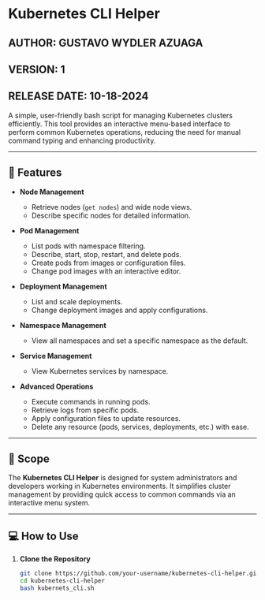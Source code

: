 # Kubernetes CLI Helper

## AUTHOR: GUSTAVO WYDLER AZUAGA
## VERSION: 1
## RELEASE DATE: 10-18-2024

A simple, user-friendly bash script for managing Kubernetes clusters efficiently. This tool provides an interactive menu-based interface to perform common Kubernetes operations, reducing the need for manual command typing and enhancing productivity.

---

## 📜 Features

- **Node Management**
  - Retrieve nodes (`get nodes`) and wide node views.
  - Describe specific nodes for detailed information.

- **Pod Management**
  - List pods with namespace filtering.
  - Describe, start, stop, restart, and delete pods.
  - Create pods from images or configuration files.
  - Change pod images with an interactive editor.

- **Deployment Management**
  - List and scale deployments.
  - Change deployment images and apply configurations.

- **Namespace Management**
  - View all namespaces and set a specific namespace as the default.

- **Service Management**
  - View Kubernetes services by namespace.

- **Advanced Operations**
  - Execute commands in running pods.
  - Retrieve logs from specific pods.
  - Apply configuration files to update resources.
  - Delete any resource (pods, services, deployments, etc.) with ease.

---

## 🎯 Scope

The **Kubernetes CLI Helper** is designed for system administrators and developers working in Kubernetes environments. It simplifies cluster management by providing quick access to common commands via an interactive menu system.

---

## 💻 How to Use

1. **Clone the Repository**
   ```bash
   git clone https://github.com/your-username/kubernetes-cli-helper.git
   cd kubernetes-cli-helper
   bash kubernets_cli.sh
   ```
